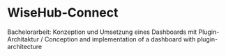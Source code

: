 # WiseHub-Connect
Bachelorarbeit: Konzeption und Umsetzung eines Dashboards mit Plugin-Architaktur / Conception and implementation of a dashboard with plugin-architecture
